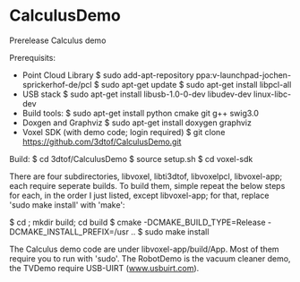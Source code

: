 # CalculusDemo
Prerelease Calculus demo

Prerequisits:

* Point Cloud Library
	$ sudo add-apt-repository ppa:v-launchpad-jochen-sprickerhof-de/pcl
	$ sudo apt-get update
	$ sudo apt-get install libpcl-all
* USB stack
	$ sudo apt-get install libusb-1.0-0-dev libudev-dev linux-libc-dev
* Build tools:
	$ sudo apt-get install python cmake git g++ swig3.0
* Doxgen and Graphviz
	$ sudo apt-get install doxygen graphviz
* Voxel SDK (with demo code; login required)
  	$ git clone https://github.com/3dtof/CalculusDemo.git

Build:
  $ cd 3dtof/CalculusDemo
  $ source setup.sh
  $ cd voxel-sdk
  
There are four subdirectories, libvoxel, libti3dtof, libvoxelpcl, libvoxel-app; each require seperate builds. To build them, simple repeat the below steps for each, in the order I just listed, except libvoxel-app; for that, replace 'sudo make install' with 'make':

  $ cd <directory>; mkdir build; cd build
  $ cmake -DCMAKE_BUILD_TYPE=Release -DCMAKE_INSTALL_PREFIX=/usr ..
  $ sudo make install

The Calculus demo code are under libvoxel-app/build/App.  Most of them require you to run with 'sudo'.  The RobotDemo is the vacuum cleaner demo, the TVDemo require USB-UIRT (www.usbuirt.com).
  
